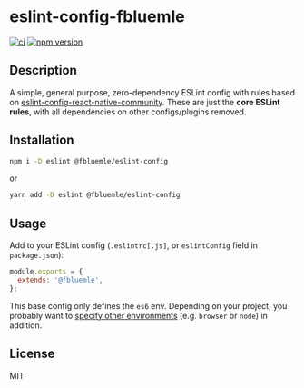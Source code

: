 # eslint-config-fbluemle

[![ci][1]][2]
[![npm version][4]][5]

## Description

A simple, general purpose, zero-dependency ESLint config with rules based on
[eslint-config-react-native-community][3]. These are just the **core ESLint
rules**, with all dependencies on other configs/plugins removed.

## Installation

```sh
npm i -D eslint @fbluemle/eslint-config
```

or

```sh
yarn add -D eslint @fbluemle/eslint-config
```

## Usage

Add to your ESLint config (`.eslintrc[.js]`, or `eslintConfig` field in `package.json`):

```js
module.exports = {
  extends: '@fbluemle',
};
```

This base config only defines the `es6` env. Depending on your project, you
probably want to [specify other environments][6] (e.g. `browser` or `node`) in
addition.

## License

MIT

[1]: https://github.com/fbluemle/eslint-config-fbluemle/workflows/ci/badge.svg
[2]: https://github.com/fbluemle/eslint-config-fbluemle/actions
[3]: https://github.com/facebook/react-native/tree/master/packages/eslint-config-react-native-community
[4]: https://img.shields.io/npm/v/@fbluemle/eslint-config.svg
[5]: https://www.npmjs.com/package/@fbluemle/eslint-config
[6]: https://eslint.org/docs/user-guide/configuring#specifying-environments
